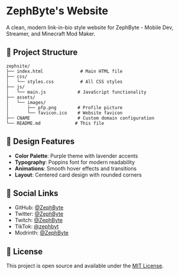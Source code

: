 # ZephByte's Website

A clean, modern link-in-bio style website for ZephByte - Mobile Dev, Streamer, and Minecraft Mod Maker.

## 📁 Project Structure

```
zephsite/
├── index.html              # Main HTML file
├── css/
│   └── styles.css          # All CSS styles
├── js/
│   └── main.js            # JavaScript functionality
├── assets/
│   └── images/
│       ├── pfp.png        # Profile picture
│       └── favicon.ico    # Website favicon
├── CNAME                  # Custom domain configuration
└── README.md             # This file
```

## 🎨 Design Features

- **Color Palette**: Purple theme with lavender accents
- **Typography**: Poppins font for modern readability
- **Animations**: Smooth hover effects and transitions
- **Layout**: Centered card design with rounded corners

## 🔗 Social Links

- GitHub: [@ZephByte](https://github.com/ZephByte)
- Twitter: [@ZephByte](https://twitter.com/ZephByte)
- Twitch: [@ZephByte](https://twitch.tv/ZephByte)
- TikTok: [@zephbyt](https://tiktok.com/@zephbyt)
- Modrinth: [@ZephByte](https://modrinth.com/user/ZephByte)

## 📄 License

This project is open source and available under the [MIT License](LICENSE).

